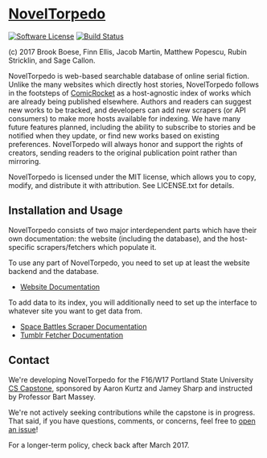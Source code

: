 # [NovelTorpedo](https://github.com/NovelTorpedo/noveltorpedo)

[![Software License](https://img.shields.io/badge/license-MIT-brightgreen.svg)](http://opensource.org/licenses/MIT)
[![Build Status](https://travis-ci.org/NovelTorpedo/noveltorpedo.svg?branch=master)](https://travis-ci.org/NovelTorpedo/noveltorpedo)


(c) 2017 Brook Boese, Finn Ellis, Jacob Martin, Matthew Popescu,
Rubin Stricklin, and Sage Callon.

NovelTorpedo is web-based searchable database of online serial fiction. Unlike
the many websites which directly host stories, NovelTorpedo follows in the
footsteps of [ComicRocket](http://www.comic-rocket.com) as a host-agnostic
index of works which are already being published elsewhere. Authors and
readers can suggest new works to be tracked, and developers can add new
scrapers (or API consumers) to make more hosts available for indexing. We
have many future features planned, including the ability to subscribe to
stories and be notified when they update, or find new works based on existing
preferences. NovelTorpedo will always honor and support the rights of creators,
sending readers to the original publication point rather than mirroring.

NovelTorpedo is licensed under the MIT license, which allows you to copy,
modify, and distribute it with attribution. See LICENSE.txt for details.


## Installation and Usage

NovelTorpedo consists of two major interdependent parts which have their own
documentation: the website (including the database), and the host-specific
scrapers/fetchers which populate it.

To use any part of NovelTorpedo, you need to set up at least the website
backend and the database.

* [Website Documentation](/website)

To add data to its index, you will additionally need to set up the interface
to whatever site you want to get data from.

* [Space Battles Scraper Documentation](/scrapers/Spacebattles)
* [Tumblr Fetcher Documentation](/scrapers/tumblr)


## Contact

We're developing NovelTorpedo for the F16/W17 Portland State University
[CS Capstone](http://wiki.cs.pdx.edu/capstone/), sponsored by Aaron Kurtz
and Jamey Sharp and instructed by Professor Bart Massey.

We're not actively seeking contributions while the capstone is in progress.
That said, if you have questions, comments, or concerns, feel free to
[open an issue](https://github.com/NovelTorpedo/noveltorpedo/issues)!

For a longer-term policy, check back after March 2017.
